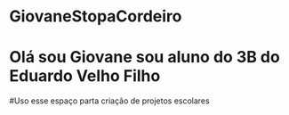 # GiovaneStopaCordeiro
# Olá sou Giovane sou aluno do 3B do Eduardo Velho Filho
#Uso esse espaço parta criação de projetos escolares
